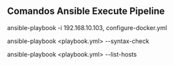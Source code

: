 ## Comandos Ansible Execute Pipeline
ansible-playbook -i 192.168.10.103, configure-docker.yml 

ansible-playbook <playbook.yml> --syntax-check

 ansible-playbook <playbook.yml> --list-hosts

 